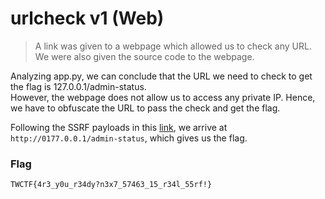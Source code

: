 # urlcheck v1 (Web)

> A link was given to a webpage which allowed us to check any URL. We were also given the source code to the webpage.  
  
  
Analyzing app.py, we can conclude that the URL we need to check to get the flag is 127.0.0.1/admin-status.  
However, the webpage does not allow us to access any private IP. Hence, we have to obfuscate the URL to pass the check and get the flag.  
  
  
Following the SSRF payloads in this [link](https://medium.com/@pravinponnusamy/ssrf-payloads-f09b2a86a8b4), we arrive at `http://0177.0.0.1/admin-status`, which gives us the flag.  
  
  
### Flag
`TWCTF{4r3_y0u_r34dy?n3x7_57463_15_r34l_55rf!}`
